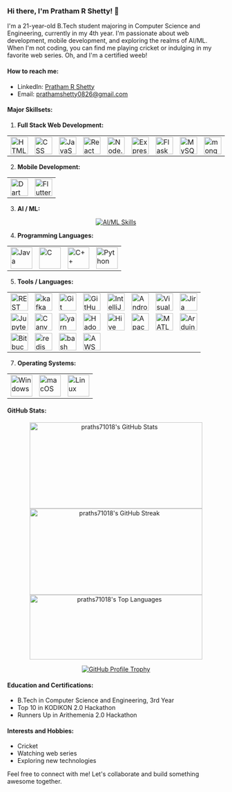 ### Hi there, I'm Pratham R Shetty! 👋

I'm a 21-year-old B.Tech student majoring in Computer Science and Engineering, currently in my 4th year. I'm passionate about web development, mobile development, and exploring the realms of AI/ML. When I'm not coding, you can find me playing cricket or indulging in my favorite web series. Oh, and I'm a certified weeb!

#### How to reach me:
- LinkedIn: [Pratham R Shetty](https://www.linkedin.com/in/pratham-r-shetty-058206268/)
- Email: [prathamshetty0826@gmail.com](prathamshetty0826@gmail.com)

#### Major Skillsets:
1. **Full Stack Web Development:**
<div align="center">
    <table>
        <tr>
            <td><img width="40" src="https://user-images.githubusercontent.com/25181517/192158954-f88b5814-d510-4564-b285-dff7d6400dad.png" alt="HTML" title="HTML"/></td>
            <td><img width="40" src="https://user-images.githubusercontent.com/25181517/183898674-75a4a1b1-f960-4ea9-abcb-637170a00a75.png" alt="CSS" title="CSS"/></td>
            <td><img width="40" src="https://user-images.githubusercontent.com/25181517/117447155-6a868a00-af3d-11eb-9cfe-245df15c9f3f.png" alt="JavaScript" title="JavaScript"/></td>
            <td><img width="40" src="https://user-images.githubusercontent.com/25181517/183897015-94a058a6-b86e-4e42-a37f-bf92061753e5.png" alt="React" title="React"/></td>
            <td><img width="40" src="https://user-images.githubusercontent.com/25181517/183568594-85e280a7-0d7e-4d1a-9028-c8c2209e073c.png" alt="Node.js" title="Node.js"/></td>
            <td><img width="40" src="https://user-images.githubusercontent.com/25181517/183859966-a3462d8d-1bc7-4880-b353-e2cbed900ed6.png" alt="Express" title="Express"/></td>
            <td><img width="40" src="https://user-images.githubusercontent.com/25181517/183423775-2276e25d-d43d-4e58-890b-edbc88e915f7.png" alt="Flask" title="Flask"/></td>
            <td><img width="40" src="https://user-images.githubusercontent.com/25181517/183896128-ec99105a-ec1a-4d85-b08b-1aa1620b2046.png" alt="MySQL" title="MySQL"/></td>
            <td><img width="40" src="https://user-images.githubusercontent.com/25181517/182884177-d48a8579-2cd0-447a-b9a6-ffc7cb02560e.png" alt="mongoDB" title="mongoDB"/></td>
            <td><img width="40" src="https://user-images.githubusercontent.com/25181517/121401671-49102800-c959-11eb-9f6f-74d49a5e1774.png" alt="npm" title="npm"/></td>
            <td><img width="40" src="https://raw.githubusercontent.com/marwin1991/profile-technology-icons/refs/heads/main/icons/postman.png" alt="Postman" title="Postman"/></td>
            <td><img width="40" src="https://raw.githubusercontent.com/marwin1991/profile-technology-icons/refs/heads/main/icons/django.png" alt="Django" title="Django"/></td>
        </tr>
    </table>
</div>

2. **Mobile Development:**
<div align="center">
    <table>
        <tr>
            <td><img width="40" src="https://user-images.githubusercontent.com/25181517/186150304-1568ffdf-4c62-4bdc-9cf1-8d8efcea7c5b.png" alt="Dart" title="Dart"/></td>
            <td><img width="40" src="https://user-images.githubusercontent.com/25181517/186150365-da1eccce-6201-487c-8649-45e9e99435fd.png" alt="Flutter" title="Flutter"/></td>
        </tr>
    </table>
</div>

3. **AI / ML:**
<div align="center">
    <a href="https://skillicons.dev">
        <img src="https://skillicons.dev/icons?i=tensorflow,pytorch" alt="AI/ML Skills"/>
    </a>
</div>

4. **Programming Languages:**
<div align="center">
    <table>
        <tr>
            <td><img width="50" src="https://user-images.githubusercontent.com/25181517/117201156-9a724800-adec-11eb-9a9d-3cd0f67da4bc.png" alt="Java" title="Java"/></td>
            <td><img width="50" src="https://user-images.githubusercontent.com/25181517/192106070-46255bcf-65e6-4c6b-a296-bf8d0d8fb2a7.png" alt="C" title="C"/></td>
            <td><img width="50" src="https://user-images.githubusercontent.com/25181517/192106073-90fffafe-3562-4ff9-a37e-c77a2da0ff58.png" alt="C++" title="C++"/></td>
            <td><img width="50" src="https://user-images.githubusercontent.com/25181517/183423507-c056a6f9-1ba8-4312-a350-19bcbc5a8697.png" alt="Python" title="Python"/></td>
        </tr>
    </table>
</div>

5. **Tools / Languages:**
<div align="center">
    <table>
        <tr>
            <td><img width="40" src="https://user-images.githubusercontent.com/25181517/192107858-fe19f043-c502-4009-8c47-476fc89718ad.png" alt="REST" title="REST"/></td>
            <td><img width="40" src="https://user-images.githubusercontent.com/25181517/192107004-2d2fff80-d207-4916-8a3e-130fee5ee495.png" alt="kafka" title="kafka"/></td>
            <td><img width="40" src="https://user-images.githubusercontent.com/25181517/192108372-f71d70ac-7ae6-4c0d-8395-51d8870c2ef0.png" alt="Git" title="Git"/></td>
            <td><img width="40" src="https://user-images.githubusercontent.com/25181517/192108374-8da61ba1-99ec-41d7-80b8-fb2f7c0a4948.png" alt="GitHub" title="GitHub"/></td>
            <td><img width="40" src="https://user-images.githubusercontent.com/25181517/192108890-200809d1-439c-4e23-90d3-b090cf9a4eea.png" alt="IntelliJ" title="IntelliJ"/></td>
            <td><img width="40" src="https://user-images.githubusercontent.com/25181517/192108895-20dc3343-43e3-4a54-a90e-13a4abbc57b9.png" alt="Android Studio" title="Android Studio"/></td>
            <td><img width="40" src="https://user-images.githubusercontent.com/25181517/192108891-d86b6220-e232-423a-bf5f-90903e6887c3.png" alt="Visual Studio Code" title="Visual Studio Code"/></td>
            <td><img width="40" src="https://user-images.githubusercontent.com/25181517/183912952-83784e94-629d-4c34-a961-ae2ae795b662.png" alt="Jira" title="Jira"/></td>
        </tr>
        <tr>
            <td><img width="40" src="https://user-images.githubusercontent.com/25181517/183914128-3fc88b4a-4ac1-40e6-9443-9a30182379b7.png" alt="Jupyter Notebook" title="Jupyter Notebook"/></td>
            <td><img width="40" src="https://github.com/marwin1991/profile-technology-icons/assets/136815194/02494c7c-de6a-43a6-9293-6369696842ed" alt="Canva" title="Canva"/></td>
            <td><img width="40" src="https://user-images.githubusercontent.com/25181517/183049794-a3dfaddd-22ee-4ffe-b0b4-549ccd4879f9.png" alt="yarn" title="yarn"/></td>
            <td><img width="40" src="https://github.com/marwin1991/profile-technology-icons/assets/136815194/c7f2fa08-bb92-4898-a73e-b206be6bd573" alt="Hadoop" title="Hadoop"/></td>
            <td><img width="40" src="https://github.com/marwin1991/profile-technology-icons/assets/136815194/ef235485-5e32-4d25-8c49-5dbe77e50f3e" alt="Hive" title="Hive"/></td>
            <td><img width="40" src="https://user-images.githubusercontent.com/25181517/184357834-eba1eee1-6074-4b9c-8ed3-5373868096cc.png" alt="Apache Spark" title="Apache Spark"/></td>
            <td><img width="40" src="https://user-images.githubusercontent.com/25181517/192106593-610ee31c-995e-4f24-b8e1-0f18eead6fae.png" alt="MATLAB" title="MATLAB"/></td>
            <td><img width="40" src="https://github.com/marwin1991/profile-technology-icons/assets/136815194/a57a85ba-e2dd-4036-85b6-7e1532391627" alt="Arduino" title="Arduino"/></td>
        </tr>
        <tr>
            <td><img width="40" src="https://raw.githubusercontent.com/marwin1991/profile-technology-icons/refs/heads/main/icons/bitbucket.png" alt="Bitbucket" title="Bitbucket"/></td>
            <td><img width="40" src="https://raw.githubusercontent.com/marwin1991/profile-technology-icons/refs/heads/main/icons/redis.png" alt="redis" title="redis"/></td>
            <td><img width="40" src="https://raw.githubusercontent.com/marwin1991/profile-technology-icons/refs/heads/main/icons/bash.png" alt="bash" title="bash"/></td>
            <td><img width="40" src="https://raw.githubusercontent.com/marwin1991/profile-technology-icons/refs/heads/main/icons/aws.png" alt="AWS" title="AWS"/></td>
        </tr>
    </table>
</div>

7. **Operating Systems:**
<div align="center">
    <table>
        <tr>
            <td><img width="50" src="https://user-images.githubusercontent.com/25181517/186884150-05e9ff6d-340e-4802-9533-2c3f02363ee3.png" alt="Windows" title="Windows"/></td>
            <td><img width="50" src="https://user-images.githubusercontent.com/25181517/186884152-ae609cca-8cf1-4175-8d60-1ce1fa078ca2.png" alt="macOS" title="macOS"/></td>
            <td><img width="50" src="https://github.com/marwin1991/profile-technology-icons/assets/76662862/2481dc48-be6b-4ebb-9e8c-3b957efe69fa" alt="Linux" title="Linux"/></td>
        </tr>
    </table>
</div>

#### GitHub Stats:
<div align="center">
    <img src="https://github-readme-stats.vercel.app/api?username=praths71018&theme=dark&show_icons=true&hide_border=false&count_private=true" alt="praths71018's GitHub Stats" width="400" height="200" />
    <img src="https://github-readme-streak-stats.herokuapp.com/?user=praths71018&theme=dark&hide_border=false" alt="praths71018's GitHub Streak" width="400" height="200" />
    <img src="https://github-readme-stats.vercel.app/api/top-langs/?username=praths71018&theme=dark&show_icons=true&hide_border=false&layout=compact" alt="praths71018's Top Languages" width="400" height="150" />
</div>

<p align="center">
    <a href="https://github.com/ryo-ma/github-profile-trophy">
        <img src="https://github-profile-trophy.vercel.app/?username=praths71018&theme=juicyfresh&row=3&column=3" alt="GitHub Profile Trophy" />
    </a>
</p>

#### Education and Certifications:
- B.Tech in Computer Science and Engineering, 3rd Year
- Top 10 in KODIKON 2.0 Hackathon
- Runners Up in Arithemenia 2.0 Hackathon

#### Interests and Hobbies:
- Cricket
- Watching web series
- Exploring new technologies

Feel free to connect with me! Let's collaborate and build something awesome together.

